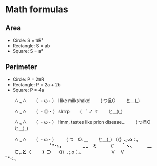 # Math formulas
## Area
- Circle: S = πR²
- Rectangle: S = ab
- Square: S = a²

## Perimeter
- Circle: P = 2πR
- Rectangle: P = 2a + 2b
- Square: P = 4a


　　∧,,,∧
　 （ ・ω・） I like milkshake!
　　( つ旦O
　　と＿)_)

　　∧,,,∧
　 （ ・◎・） slrrrp
　　(　ﾞノ ヾ
　　と＿)_)

　　∧,,,∧
　 （ ・ω・） Hmm, tastes like prion disease...
　　( つ旦O
　　と＿)_)

　　∧,,,∧
　 （ ・ω・）
　　( つ　O. __
　　と＿)_) （__(）､;.o：。
　　　　　　　　　　ﾟ*･:.｡
　 　　　 _ _　 ξ
　　　 (´ 　 ｀ヽ、　　 　 __
　　⊂,_と（　 　 ）⊃　 （__(）､;.o：。
　　　　　　Ｖ　Ｖ　　　　　　 　 　 ﾟ*･:.｡
